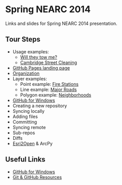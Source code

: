 # Spring NEARC 2014 #
Links and slides for Spring NEARC 2014 presentation.
## Tour Steps ##
- Usage examples:
	- [Will they tow me?](http://willtheytow.me/ "Will they tow me?")
	- [Cambridge Street Cleaning](http://www.cambridgestreetcleaning.com/index.php "Cambridge Street Cleaning")
- [GitHub Pages landing page](http://cambridgegis.github.io/gisdata "GitHub Pages landing page")
- [Organization](https://github.com/cambridgegis "Organization")
- Layer examples:
	-  Point example: [Fire Stations](https://github.com/cambridgegis/cambridgegis_data/blob/master/Public_Safety/Fire_Stations/PUBLICSAFETY_FireStations.geojson "Fire Stations")
	- Line example: [Major Roads](https://github.com/cambridgegis/cambridgegis_data/blob/master/Trans/Major_Roads/TRANS_MajorRoads.geojson "Major Roads")
	- Polygon example: [Neighborhoods](https://github.com/cambridgegis/cambridgegis_data/blob/master/Boundary/CDD_Neighborhoods/BOUNDARY_CDDNeighborhoods.geojson "Neighborhoods")
- [GitHub for Windows](https://windows.github.com/ "GitHub for Windows")
- Creating a new repository
- Syncing locally
- Adding files
- Committing
- Syncing remote
- Sub-repos
- Diffs
- [Esri2Open](https://github.com/project-open-data/esri2open "Esri2Open") & ArcPy

## Useful Links ##
- [GitHub for Windows](https://windows.github.com/ "GitHub for Windows")
- [Git & GitHub Resources](http://git.io/6A8I4w)
